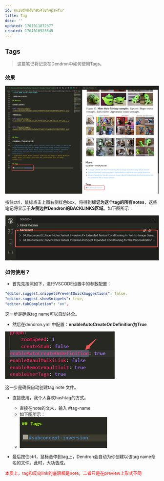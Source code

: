 ```yaml
---
id: nu28d4bd8h954l0h4pswfxr
title: Tag
desc: ''
updated: 1701011872377
created: 1701010925545
---
```


## Tags
> 这篇笔记将记录在Dendron中如何使用Tags。


### 效果

![图 0](assets/images/edc5316b57edd761f92d7d67f091aef7cfe4374f319ec3024811da1d0919a13b.png)  

按住ctrl，鼠标点击上图右侧红色box，将得到**标记为这个tag的所有notes**，这些笔记将显示于**左侧边栏Dendron的BACKLINKS区域**。如下图所示：

![图 1](assets/images/45d0f51064c44339fa6656051a9aba85b8a5e4fec94b5b700ca9992852a64eac.png)  



### 如何使用？

* 首先先按照如下，进行VSCODE设置中的参数配置：

```yaml
"editor.suggest.snippetsPreventQuickSuggestions": false,
"editor.suggest.showSnippets": true,
"editor.tabCompletion": "on",
```
这一步是确保tag name可以自动补全。

* 然后在dendron.yml 中配置：**enableAutoCreateOnDefinition为True**

![图 2](assets/images/65b0da8f6d551164a45fb7454f03d6c5ab1f7348cc195e86d4c2ba76d3feb9ab.png)  

这一步是确保自动创建tag note 文件。


* 直接使用，我个人喜欢hashtag的方式。
  * 直接在note的文末，输入 #tag-name
  * 如下图所示：
  * ![图 3](assets/images/4d1e8815ed3b4b8d04df6f07b90cee23cc2501ce3c7fc26302cba42c5c3406f8.png)  

* 最后按住ctrl，鼠标悬停到tag上，Dendron会自动为你创建以该tag name命名的文件。此时，大功告成。


<font color="red">本质上，tag和反向link的底层都是note，二者只是在preview上形式不同</font>